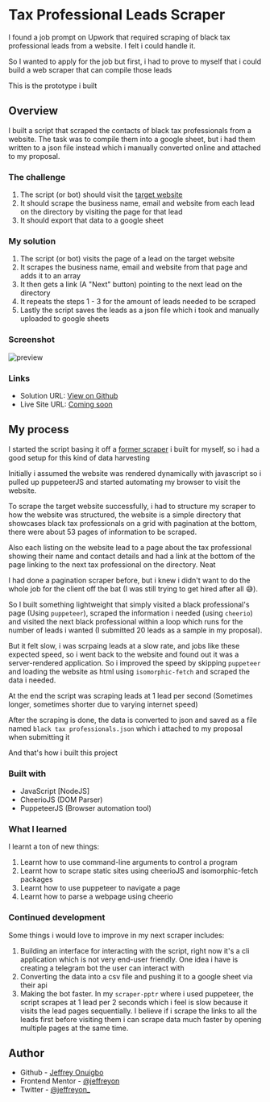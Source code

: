 # Tax Professional Leads Scraper

I found a job prompt on Upwork that required scraping of black tax professional leads from a website. I felt i could handle it.

So I wanted to apply for the job but first, i had to prove to myself that i could build a web scraper that can compile those leads

This is the prototype i built

## Overview

I built a script that scraped the contacts of black tax professionals from a website. The task was to compile them into a google sheet, but i had them written to a json file instead which i manually converted online and attached to my proposal.

### The challenge

1. The script (or bot) should visit the [target website](https://blacktaxprofessionals.com/taxprofessionals/smart-business-solutions/)
2. It should scrape the business name, email and website from each lead on the directory by visiting the page for that lead
3. It should export that data to a google sheet

### My solution

1. The script (or bot) visits the page of a lead on the target website
2. It scrapes the business name, email and website from that page and adds it to an array
3. It then gets a link (A "Next" button) pointing to the next lead on the directory
4. It repeats the steps 1 - 3 for the amount of leads needed to be scraped
5. Lastly the script saves the leads as a json file which i took and manually uploaded to google sheets

### Screenshot

![preview](./preview.gif)

### Links

-   Solution URL: [View on Github](https://github.com/Jeffreyon/tax-professionals-scraper)
-   Live Site URL: [Coming soon](#)

## My process

I started the script basing it off a [former scraper](https://github.com/Jeffreyon/jumia-flash-sales-web-scraper) i built for myself, so i had a good setup for this kind of data harvesting

Initially i assumed the website was rendered dynamically with javascript so i pulled up puppeteerJS and started automating my browser to visit the website.

To scrape the target website successfully, i had to structure my scraper to how the website was structured, the website is a simple directory that showcases black tax professionals on a grid with pagination at the bottom, there were about 53 pages of information to be scraped.

Also each listing on the website lead to a page about the tax professional showing their name and contact details and had a link at the bottom of the page linking to the next tax professional on the directory. Neat

I had done a pagination scraper before, but i knew i didn't want to do the whole job for the client off the bat (I was still trying to get hired after all 😅).

So I built something lightweight that simply visited a black professional's page (Using `puppeteer`), scraped the information i needed (using `cheerio`) and visited the next black professional within a loop which runs for the number of leads i wanted (I submitted 20 leads as a sample in my proposal).

But it felt slow, i was scrpaing leads at a slow rate, and jobs like these expected speed, so i went back to the website and found out it was a server-rendered application. So i improved the speed by skipping `puppeteer` and loading the website as html using `isomorphic-fetch` and scraped the data i needed.

At the end the script was scraping leads at 1 lead per second (Sometimes longer, sometimes shorter due to varying internet speed)

After the scraping is done, the data is converted to json and saved as a file named `black tax professionals.json` which i attached to my proposal when submitting it

And that's how i built this project

### Built with

-   JavaScript [NodeJS]
-   CheerioJS (DOM Parser)
-   PuppeteerJS (Browser automation tool)

### What I learned

I learnt a ton of new things:

1. Learnt how to use command-line arguments to control a program
2. Learnt how to scrape static sites using cheerioJS and isomorphic-fetch packages
3. Learnt how to use puppeteer to navigate a page
4. Learnt how to parse a webpage using cheerio

### Continued development

Some things i would love to improve in my next scraper includes:

1. Building an interface for interacting with the script, right now it's a cli application which is not very end-user friendly. One idea i have is creating a telegram bot the user can interact with
2. Converting the data into a csv file and pushing it to a google sheet via their api
3. Making the bot faster. In my `scraper-pptr` where i used puppeteer, the script scrapes at 1 lead per 2 seconds which i feel is slow because it visits the lead pages sequentially. I believe if i scrape the links to all the leads first before visiting them i can scrape data much faster by opening multiple pages at the same time.

## Author

-   Github - [Jeffrey Onuigbo](https://www.github.com/Jeffreyon)
-   Frontend Mentor - [@jeffreyon](https://www.frontendmentor.io/profile/Jeffreyon)
-   Twitter - [@jeffreyon\_](https://www.twitter.com/jeffreyon_)
